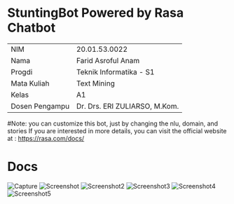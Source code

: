 # StuntingBot Powered by Rasa Chatbot

<b>
    <table style="border-collapse: 2px solid;">
        <tr>
          <td>NIM </td>
          <td> 20.01.53.0022</td>
        </tr>
        <tr>
          <td>Nama </td>
          <td> Farid Asroful Anam</td>
        </tr>
        <tr>
          <td>Progdi </td>
          <td> Teknik Informatika - S1</td>
        </tr>
        <tr>
          <td>Mata Kuliah </td>
          <td> Text Mining</td>
        </tr>
        <tr>
          <td>Kelas </td>
          <td> A1</td>
        </tr>
        <tr>
          <td>Dosen Pengampu </td>
          <td> Dr. Drs. ERI ZULIARSO, M.Kom.</td>
        </tr>
      </table>
</b>

#Note: 
you can customize this bot, just by changing the nlu, domain, and stories
If you are interested in more details, you can visit the official website at : https://rasa.com/docs/

# Docs
![Capture](https://user-images.githubusercontent.com/74556111/210117931-46fd008d-208c-4a78-8bbb-db7a1a5482ef.gif)
![Screenshot](https://user-images.githubusercontent.com/74556111/210117528-520b082b-5bf3-4d75-af40-0ff98cddbe9c.jpg)
![Screenshot2](https://user-images.githubusercontent.com/74556111/210117541-11edc900-f05f-4728-82bc-cdcc69fb75ab.jpg)
![Screenshot3](https://user-images.githubusercontent.com/74556111/210117562-5245f1cf-a098-4e5e-a366-0487535ca692.jpg)
![Screenshot4](https://user-images.githubusercontent.com/74556111/210117564-0b0f11ae-4c0b-40dd-affe-0d48ac28540a.jpg)
![Screenshot5](https://user-images.githubusercontent.com/74556111/210117559-5a74b632-d3ec-471d-8d4e-8b35d215cc16.jpg)
